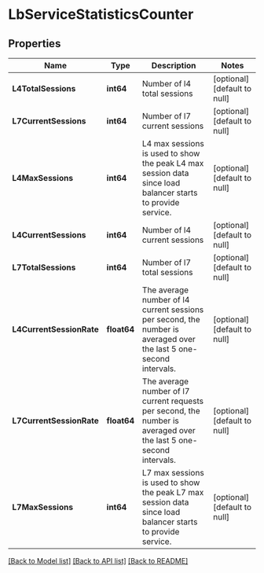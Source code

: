 # LbServiceStatisticsCounter

## Properties
Name | Type | Description | Notes
------------ | ------------- | ------------- | -------------
**L4TotalSessions** | **int64** | Number of l4 total sessions | [optional] [default to null]
**L7CurrentSessions** | **int64** | Number of l7 current sessions | [optional] [default to null]
**L4MaxSessions** | **int64** | L4 max sessions is used to show the peak L4 max session data since load balancer starts to provide service.  | [optional] [default to null]
**L4CurrentSessions** | **int64** | Number of l4 current sessions | [optional] [default to null]
**L7TotalSessions** | **int64** | Number of l7 total sessions | [optional] [default to null]
**L4CurrentSessionRate** | **float64** | The average number of l4 current sessions per second, the number is averaged over the last 5 one-second intervals.  | [optional] [default to null]
**L7CurrentSessionRate** | **float64** | The average number of l7 current requests per second, the number is averaged over the last 5 one-second intervals.  | [optional] [default to null]
**L7MaxSessions** | **int64** | L7 max sessions is used to show the peak L7 max session data since load balancer starts to provide service.  | [optional] [default to null]

[[Back to Model list]](../README.md#documentation-for-models) [[Back to API list]](../README.md#documentation-for-api-endpoints) [[Back to README]](../README.md)

